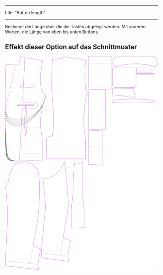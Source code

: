 - - -
title: "Button length"
- - -

Bestimmt die Länge über die die Tasten abgelegt werden. Mit anderen Worten, die Länge von oben bis unten Buttons.

## Effekt dieser Option auf das Schnittmuster

![Dieses Bild zeigt den Effekt dieser Option, indem es mehrere Varianten überlagert, die einen anderen Wert für diese Option haben](jaeger_buttonlength_sample.svg "Effect of this option on the pattern")
